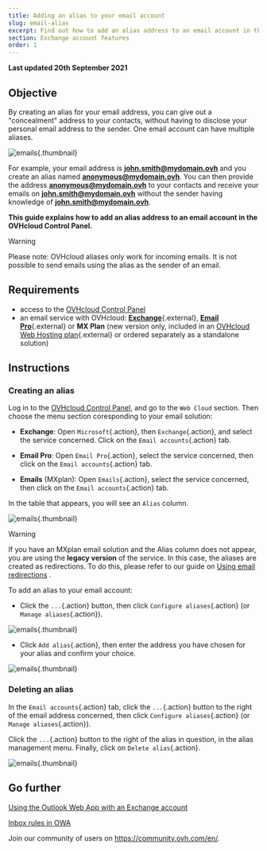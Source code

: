 ```yaml
---
title: Adding an alias to your email account
slug: email-alias
excerpt: Find out how to add an alias address to an email account in the OVHcloud Control Panel
section: Exchange account features
order: 1
---
```


**Last updated 20th September 2021**

## Objective

By creating an alias for your email address, you can give out a "concealment" address to your contacts, without having to disclose your personal email address to the sender. One email account can have multiple aliases.

![emails](images/email-alias01.png){.thumbnail}

For example, your email address is **john.smith@mydomain.ovh** and you create an alias named **anonymous@mydomain.ovh**. You can then provide the address **anonymous@mydomain.ovh** to your contacts and receive your emails on **john.smith@mydomain.ovh** without the sender having knowledge of **john.smith@mydomain.ovh**.

**This guide explains how to add an alias address to an email account in the OVHcloud Control Panel.**

> [!warning]
>
> Please note: OVHcloud aliases only work for incoming emails. It is not possible to send emails using the alias as the sender of an email.
>

## Requirements

- access to the [OVHcloud Control Panel](https://www.ovh.com/auth/?action=gotomanager&from=https://www.ovh.co.uk/&ovhSubsidiary=GB)
- an email service with OVHcloud: [**Exchange**](https://www.ovhcloud.com/en-gb/emails/hosted-exchange/){.external}, [**Email Pro**](https://www.ovhcloud.com/en-gb/emails/email-pro/){.external} or **MX Plan** (new version only, included in an [OVHcloud Web Hosting plan](https://www.ovhcloud.com/en-gb/web-hosting/){.external} or ordered separately as a standalone solution)

## Instructions

### Creating an alias

Log in to the [OVHcloud Control Panel](https://www.ovh.com/auth/?action=gotomanager&from=https://www.ovh.co.uk/&ovhSubsidiary=GB), and go to the `Web Cloud` section. Then choose the menu section coresponding to your email solution:

- **Exchange**: Open `Microsoft`{.action}, then `Exchange`{.action}, and select the service concerned. Click on the `Email accounts`{.action} tab.

- **Email Pro**: Open `Email Pro`{.action}, select the service concerned, then click on the `Email accounts`{.action} tab.

- **Emails** (MXplan): Open `Emails`{.action}, select the service concerned, then click on the `Email accounts`{.action} tab.

In the table that appears, you will see an `Alias` column.

![emails](images/email-alias012.png){.thumbnail}

> [!warning]
>
> If you have an MXplan email solution and the Alias column does not appear, you are using the **legacy version** of the service. In this case, the aliases are created as redirections. To do this, please refer to our guide on [Using email redirections](https://docs.ovh.com/gb/en/emails/email-redirection-guide/#mx-plan-legacy-version) .
>

To add an alias to your email account:

- Click the `...`{.action} button, then click `Configure aliases`{.action} (or `Manage aliases`{.action}).

![emails](images/email-alias02.png){.thumbnail}

- Click `Add alias`{.action}, then enter the address you have chosen for your alias and confirm your choice.

![emails](images/email-alias03.png){.thumbnail}

### Deleting an alias

In the `Email accounts`{.action} tab, click the `...`{.action} button to the right of the email address concerned, then click `Configure aliases`{.action} (or `Manage aliases`{.action}).

Click the `...`{.action} button to the right of the alias in question, in the alias management menu. Finally, click on `Delete alias`{.action}.

![emails](images/email-alias04.png){.thumbnail}

## Go further

[Using the Outlook Web App with an Exchange account](https://docs.ovh.com/gb/en/microsoft-collaborative-solutions/exchange_2016_outlook_web_app_user_guide/)

[Inbox rules in OWA](https://docs.ovh.com/gb/en/microsoft-collaborative-solutions/creating-inbox-rules-in-owa/)

Join our community of users on <https://community.ovh.com/en/>.
